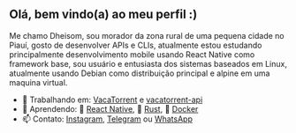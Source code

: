 ## Olá, bem vindo(a) ao meu perfil :)

Me chamo Dheisom, sou morador da zona rural de uma pequena cidade no Piauí,
gosto de desenvolver APIs e CLIs, atualmente estou estudando principalmente
desenvolvimento mobile usando React Native como framework base,
sou usuário e entusiasta dos sistemas baseados em Linux, atualmente usando
Debian como distribuição principal e alpine em uma maquina virtual.

  - 🔭 Trabalhando em: [VacaTorrent] e [vacatorrent-api]
  - 🌱 Aprendendo: 📱 [React Native], 🦀 [Rust], 🐋 [Docker]
  - 📫 Contato: [Instagram], [Telegram] ou [WhatsApp]


<!-- Links -->
[VacaTorrent]: <https://github.com/dheisom/vacatorrent>
[vacatorrent-api]: <https://github.com/dheisom/vacatorrent-api>
[React Native]: <https://reactnative.dev>
[Docker]: <https://www.docker.com/>
[Rust]: <https://www.rust-lang.org>
[Instagram]: <https://instagram.com/dheisomgomes>
[Telegram]: <https://t.me/dheisomgomes>
[WhatsApp]: <https://wa.me/qr/S3T7RDJPBZOSH1>
